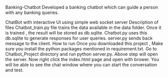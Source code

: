 Banking-Chatbot
Developed a banking chatbot which can guide a person with any banking queries.

ChatBot with interactive UI using simple web socket server
Description of files
Chatbot_train.py file trains the data available in the data folder. Once it is trained , the result will be stored as db.sqlite.
Chatbot.py uses this db.sqlite to generate responses for user queries.
server.py sends back message to the client.
How to run
Once you downloaded this project , Make sure you install the python packages mentioned in requirement.txt.
Go to Chatbot_Project directory and run python server.py.
Above step will open the server. Now right click the index.html page and open with brower. You will be able to see the chat window where you can start the conversation and test.

